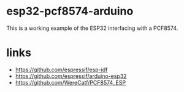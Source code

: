 # esp32-pcf8574-arduino

This is a working example of the ESP32 interfacing with a PCF8574.

# links

* https://github.com/espressif/esp-idf
* https://github.com/espressif/arduino-esp32
* https://github.com/WereCatf/PCF8574_ESP
